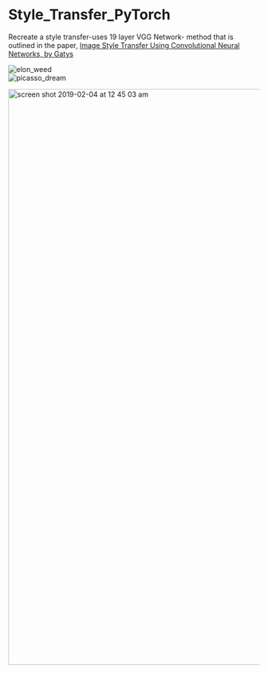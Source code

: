 # Style_Transfer_PyTorch
Recreate a style transfer-uses 19 layer VGG Network- method that is outlined in the paper, 
[Image Style Transfer Using Convolutional Neural Networks, by Gatys](https://www.cv-foundation.org/openaccess/content_cvpr_2016/papers/Gatys_Image_Style_Transfer_CVPR_2016_paper.pdf) 


![elon_weed](https://user-images.githubusercontent.com/22552968/52183265-4f38eb80-2817-11e9-97dd-8b337f51e722.jpg)        
 ![picasso_dream](https://user-images.githubusercontent.com/22552968/52183283-67106f80-2817-11e9-898e-46310ee39090.jpg)

<img width="1153" alt="screen shot 2019-02-04 at 12 45 03 am" src="https://user-images.githubusercontent.com/22552968/52183257-40523900-2817-11e9-91ca-d9791c7bdbe0.png">
